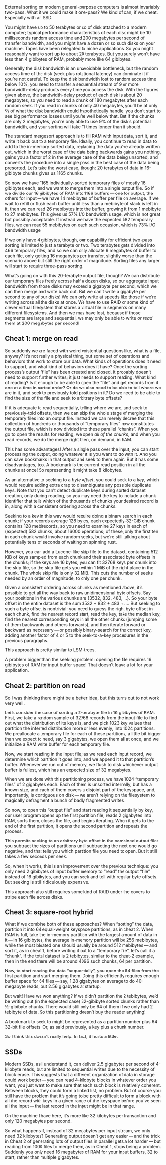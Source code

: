 External sorting on modern general-purpose computers is almost
invariably two-pass.  What if we could make it one-pass?  We kind of
can, if we cheat.  Especially with an SSD.

You might have up to 50 terabytes or so of disk attached to a modern
computer; typical performance characteristics of each disk might be 10
milliseconds random access time and 200 megabytes per second of
transfer bandwidth, and you might have a dozen or so such disks on
your machine.  Tapes have been relegated to niche applications.  So
you might reasonably want to sort up to about 20 terabytes.  But you
surely won’t have less than 4 gibibytes of RAM, probably more like 64
gibibytes.

Generally the disk bandwidth is an unavoidable bottleneck, but the
random access time of the disk (seek plus rotational latency) can
dominate it if you’re not careful.  To keep the disk bandwidth lost to
random access time below 10%, you need to transfer a sequential stream
of 9 or more bandwidth-delay products every time you access the disk.
With the figures given above, the bandwidth-delay product of each disk
is about 20 megabytes, so you need to read a chunk of 180 megabytes
after each random seek.  If you read in chunks of only 40 megabytes,
you’ll be at only ⅔ of what the disk bandwidth could hypothetically
handle; you don’t start to see big performance losses until you’re
well below that.  But if the chunks are only 2 megabytes, you’re only
able to use 9% of the disk’s potential bandwidth, and your sorting
will take 11 times longer than it should.

The standard mergesort approach is to fill RAM with input data, sort
it, and write it back out to a temporary file.  Ideally, you continue
to read in data to add to the in-memory sorted data, replacing the
data you’ve already written out, which in the worst case of the data
being backwards gains you nothing, gains you a factor of 2 in the
average case of the data being unsorted, and converts the procedure
into a single pass in the best case of the data being presorted.
Let’s take the worst case, though: 20 terabytes of data in 16-gibibyte
chunks gives us 1165 chunks.

So now we have 1165 individually-sorted temporary files of mostly 16
gibibytes each, and we want to merge them into a single output file.
So if we divide our 16 gibibytes of RAM into 1166 buffers — one for
output, the others for input — we have 14 mebibytes of buffer per file
on average.  If we wait to refill or flush each buffer until less than
a mebibyte of slack is left in it, then we can read 26 mebibytes into
the buffer, growing it from 1 mebibyte to 27 mebibytes.  This gives us
57% I/O bandwidth usage, which is not great but possibly acceptable.
If instead we have the expected 582 temporary files, we can read
55 mebibytes on each such occasion, which is 73% I/O bandwidth usage.

If we only have 4 gibibytes, though, our capability for efficient
two-pass sorting is limited to just a terabyte or two.  Two terabytes
gets divided into 466 temporary files, and so we can only allocate 9
megabytes of buffer to each file, only getting 16 megabytes per
transfer, slightly worse than the scenario above but still the right
order of magnitude.  Sorting files any larger will start to require
three-pass sorting.

What’s going on with this 20-terabyte output file, though?  We can
distribute our temporary files freely across half a dozen disks, so
our aggregate input bandwidth from those disks may exceed a gigabyte
per second, which we can then merge and write back out.  But we can’t
write a gigabyte per second to any of our disks!  We can only write at
speeds like those if we’re writing across all the disks at once.  We
have to use RAID or some kind of clever virtual filesystem that stores
a virtual file in segments on many different filesystems.  And then we
may have lost, because if those segments are large and sequential, we
may only be able to write *or read* them at 200 megabytes per second!

Cheat 1: merge on read
----------------------

So suddenly we are faced with weird existential questions like, what
is a file, anyway?  It’s not really a physical thing, but some set of
operations and behaviors that work to store our data.  What kinds of
operations does it need to support, and what kind of behaviors does it
have?  Once the sorting process’s output “file” has been created and
closed, it probably doesn’t need to support further writes; it just
needs to support reading.  What kind of reading?  Is it enough to be
able to open the “file” and get records from it one at a time in
sorted order?  Or do we also need to be able to tell where we are in
it, and seek to previously told positions in it?  Do we need to be
able to find the size of the file and seek to arbitrary byte offsets?

If it is adequate to read sequentially, telling where we are, and seek
to previously-told offsets, then we can skip the whole stage of
merging the temporary files into an output file.  Instead we can
merely decree that this collection of hundreds or thousands of
“temporary files” now constitutes the output file, which is now
divided into these parallel “chunks”.  When you go to open the results
for reading, we open *all of the chunks*, and when you read records,
we do the merge right then, on demand, in RAM.

This has some advantages!  After a single pass over the input, you can
start processing the output, doing whatever it is you want to do with
it.  And you can save bookmarks in that output and seek to them again.
But it has some disadvantages, too.  A bookmark is the current read
position in all the chunks at once!  So representing it might take 8
kilobytes.

As an alternative to seeking to a *byte offset*, you could seek to a
*key*, which would require adding extra crap to disambiguate any
possible duplicate keys.  Note that you can’t detect duplicate keys
during sorted dataset creation, only during reading, so you may need
the key to include a chunk identifier that tells which of the
thousands of chunks your desired record is in, along with a consistent
ordering across the chunks.

Seeking to a key in this way would require doing a binary search in
each chunk; if your records average 128 bytes, each expectedly-32-GiB
chunk contains 128 mebirecords, so you need to examine 27 keys in each
of (expected) 582 chunks, about 16000 operations; of these, only the
first ten in each chunk would involve random seeks, but we’re still
talking about potentially tens of seconds of waiting on spinning rust.

However, you can add a Lucene-like skip file to the dataset,
containing 512 KiB of keys sampled from each chunk and their
associated byte offsets in the chunks; if the keys are 16 bytes, you
can fit 32768 keys per chunk into the skip file, so the skip file gets
you within 1 MiB of the right place in the chunk.  The whole skip file
is only 32 MiB.  This cuts the number of seeks needed by an order of
magnitude, to only one per chunk.

Given a consistent ordering across chunks as mentioned above, it’s
possible to get all the way back to raw unidimensional byte offsets.
Say your positions in the various chunks are {3532, 832, 483, …}.  So
your byte offset in the entire dataset is the sum 3532 + 832 + 483 +
….  But seeking to such a byte offset is nontrivial: you need to guess
the right byte offset in each chunk, find the nearest record start,
read the key, take the median key, find the nearest corresponding keys
in all the other chunks (jumping some of them backwards and others
forwards), and then iterate forward or backward as necessary — or
possibly binary-search for the correct key, adding another factor of 4
or 5 to the seek-to-a-key procedures in the previous paragraphs.

This approach is pretty similar to LSM-trees.

A problem bigger than the seeking problem: opening the file requires
16 gibibytes of RAM for input buffer space!  That doesn’t leave a lot
for your application.

Cheat 2: partition on read
--------------------------

So I was thinking there might be a better idea, but this turns out to
not work very well.

Let’s consider the case of sorting a 2-terabyte file in 16 gibibytes
of RAM.  First, we take a random sample of 32768 records from the
input file to find out what the distribution of its keys is, and we
pick 1023 key values that partition the inferred distribution more or
less evenly, into 1024 partitions.  We preallocate a temporary file
for each of these partitions, a little bit bigger than we expect to
need, say 3 gigabytes, we open them all at once, and we initialize a
RAM write buffer for each temporary file.

Now, we start reading in the input file; as we read each input record,
we determine which partition it goes into, and we append it to that
partition’s buffer.  Whenever we run out of memory, we flush to disk
whichever output buffer is fullest, which has an expected size of 32
megabytes.

When we are done with this partitioning process, we have 1024
“temporary files” of 2 gigabytes each.  Each of them is unsorted
internally, but has a known size, and each of them covers a disjoint
part of the keyspace, and, importantly, is contiguous on disk — we
aren’t relying on the filesystem to magically defragment a bunch of
badly fragmented writes.

So now, to open this “output file” and start reading it sequentially
by key, our user program opens up the first partition file, reads 2
gigabytes into RAM, sorts them, closes the file, and begins iterating.
When it gets to the end of the first partition, it opens the second
partition and repeats the process.

This permits seeking to an arbitrary byte offset in the combined
output file: you subtract the sizes of partitions until subtracting
the next one would go negative, and that tells you which partition
file you need to open.  But it still takes a few seconds per seek.

So, when it works, this is an improvement over the previous technique:
you only need 2 gibibytes of input buffer memory to “read” the output
“file” instead of 16 gibibytes, and you can seek and tell with regular
byte offsets.  But seeking is still ridiculously expensive.

This approach also still requires some kind of RAID under the covers
to stripe each file across disks.

Cheat 3: square-root hybrid
---------------------------

What if we combine both of these approaches?  When “sorting” the data,
partition it into 64 equal-weight keyspace partitions, as in cheat 2.
When RAM is full, take the in-memory partition with the largest amount
of data in it — in 16 gibibytes, the average in-memory partition will
be 256 mebibytes, while the most bloated one should usually be around
512 mebibytes — and sort it, as in cheat 1, before writing it out to a
“temporary file”, let’s call it a “chunk”.  If the total dataset is 2
tebibytes, similar to the cheat-2 example, then in the end there will
be around 4096 such chunks, 64 per partition.

Now, to start reading the data “sequentially”, you open the 64 files
from the first partition and start merging them.  Doing this
efficiently requires enough buffer space for 64 files — say, 1.28
gigabytes on average to do 40-megabyte reads, but 2.56 gigabytes at
startup.

But wait!  Have we won anything?  If we didn’t partition the 2
tebibytes, we’d be writing out (in the expected case) 32-gibibyte
sorted chunks rather than ½-gibibyte chunks.  There would still only
be 64 of them if we only had 2 tebibyte of data.  So this partitioning
doesn’t buy the reader anything!

A bookmark to seek to might be represented as a partition number plus
64 32-bit file offsets.  Or, as said previously, a key plus a chunk
number.

So I think this doesn’t really help.  In fact, it hurts a little.

SSDs
----

Modern SSDs, as I understand it, can deliver 2.5 gigabytes per second
of 4-kilobyte reads, but are limited to sequential writes due to the
necessity of block erase.  This suggests that a different organization
of data in storage could work better — you can read 4-kilobyte blocks
in whatever order you want, you just want to make sure that each such
block is relatively coherent.  Between blocks, they could form a
linked list, no problem.  But of course you still have the problem
that it’s going to be pretty difficult to form a block with all the
record with keys in a given range of the keyspace before you’ve seen
all the input — the last record in the input might be in that range.

On the machine I have here, it’s more like 32 kilobytes per
transaction and only 120 megabytes per second.

So what happens if, instead of 32 megabytes per input stream, we only
need 32 kilobytes?  Generating output doesn’t get any easier — and the
trick in Cheat 2 of generating lots of output files in parallel gets a
lot harder — but reading from 1000 files to merge them, as in Cheat 1,
stops being a problem.  Suddenly you only need 16 megabytes of RAM for
your input buffers, 32 to start, rather than multiple gigabytes.
